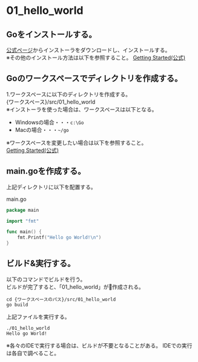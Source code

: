 # 01_hello_world

## Goをインストールする。
[公式ページ](https://golang.org/)からインストーラをダウンロードし、インストールする。  
※その他のインストール方法は以下を参照すること。
[Getting Started(公式)](https://golang.org/doc/install)

## Goのワークスペースでディレクトリを作成する。
1.ワークスペースに以下のディレクトリを作成する。  
{ワークスペース}/src/01_hello_world  
※インストーラを使った場合は、ワークスペースは以下となる。
- Windowsの場合・・・```c:\Go```
- Macの場合・・・```~/go```

※ワークスペースを変更したい場合は以下を参照すること。  
[Getting Started(公式)](https://golang.org/doc/install)

## main.goを作成する。
上記ディレクトリに以下を配置する。

main.go
```go
package main

import "fmt"

func main() {
    fmt.Printf("Hello go World!\n")
}
```

## ビルド&実行する。
以下のコマンドでビルドを行う。  
ビルドが完了すると、「01_hello_world」が作成される。

```
cd {ワークスペースのパス}/src/01_hello_world
go build
```

上記ファイルを実行する。

```
./01_hello_world
Hello go World!
```

※各々のIDEで実行する場合は、ビルドが不要となることがある。
IDEでの実行は各自で調べること。
